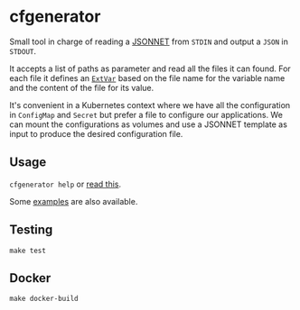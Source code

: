 # cfgenerator

Small tool in charge of reading a [JSONNET][JSONNET] from `STDIN` and output a `JSON` in `STDOUT`.

It accepts a list of paths as parameter and read all the files it can found.
For each file it defines an [`ExtVar`][JSONNET_EXTVAR] based on the file name for the variable name and the content of the file for its value.

It's convenient in a Kubernetes context where we have all the configuration in `ConfigMap` and `Secret` but prefer a file to configure our applications.
We can mount the configurations as volumes and use a JSONNET template as input to produce the desired configuration file.

## Usage

`cfgenerator help` or [read this](/main.go#L18).

Some [examples](/examples) are also available.

## Testing

```
make test
```


## Docker

```
make docker-build
```

[JSONNET]: https://github.com/google/go-jsonnet
[JSONNET_EXTVAR]: https://jsonnet.org/ref/stdlib.html
